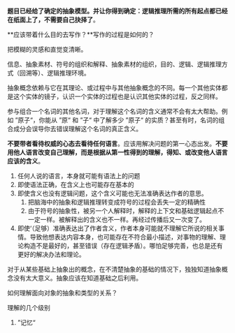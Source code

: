 **题目已经给了确定的抽象模型。并让你得到确定：逻辑推理所需的所有起点都已经在纸面上了，不需要自己抉择了**。

**应该带着什么目的去写作？**写作的过程是如何的？

把模糊的灵感和直觉变清晰。

信息、抽象素材、符号的组织和解释、抽象素材的组织，目的、逻辑、逻辑推理方式（回溯等）、逻辑推理环境。

抽象概念依赖与它在其理论、或过程中与其他抽象概念的不同。每一个其他实体都是这个实体的镜子，认识一个实体的过程也是认识其他实体的过程，反之同样。

参与组合一个名词的其他名词，对于理解这个名词的含义通常不会有太大帮助。例如 ”原子“，你能从 ”原“ 和 ”子“ 中了解多少 ”原子“ 的实质？甚至有时，名词的组合成分会误导你去错误理解这个名词的真正含义。

**不要带者看待权威的心态去看待任何语言**。应该用解决问题的第一心态出发。**不要用他人语言改变自己理解，而是根据从第一性得到的理解，得知、或改变他人语言应该的含义**。

1. 任何人说的语言，本身就可能有语法上的问题
2. 即使语法正确，在含义上也可能存在基本的
3. 即使含义也没有逻辑问题，这个含义可能也无法准确表达作者的意思。
   1. 把脑海中的抽象和逻辑推理转变成符号的过程会丢失一定的精确性
   2. 由于符号的抽象性，被另一个人解释时，解释的上下文和基础逻辑起点不一定一样。被解释出的含义也不一样。再经过传播后又一次变了。
4. 即使‘（足够）准确表达出了作者含义，作者本身可能就不理解它所说的相关事情。导致他想表达内容本身，也可能存在不符合最小描述，对事物的理解、理论构造不是最好的，甚至错误（存在逻辑矛盾）。哪怕足够完善，也总是还有更好的解决办法和理论。

对于从某些基础上抽象出的概念，在不清楚抽象的基础的情况下，独独知道抽象概念没有太大意义。抽象应该在知道基础之后利用。

如何理解面向对象的抽象和类型的关系？

理解的几个级别

1. ”记忆“

